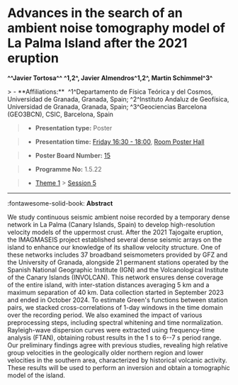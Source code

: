 # Advances in the search of an ambient noise tomography model of La Palma Island after the 2021 eruption

**^^Javier Tortosa^^ ^1,2^, Javier Almendros^1,2^, Martin Schimmel^3^**

<!-- more -->> - **Affiliations:**  ^1^Departamento de Física Teórica y del Cosmos, Universidad de Granada, Granada, Spain; ^2^Instituto Andaluz de Geofísica, Universidad de Granada, Granada, Spain; ^3^Geociencias Barcelona (GEO3BCN), CSIC, Barcelona, Spain 

> - **Presentation type:** Poster

> - **Presentation time:** [Friday 16:30 - 18:00](../sessions_comparison.md#__tabbed_4_6), [Room Poster Hall](../maps_venue.md#__tabbed_1_1)

> - **Poster Board Number:** [15](../map_poster_boards.md#friday)

> - **Programme No:** 1.5.22

> - [Theme 1](../theme1.md) > [Session 5](../sessions/session-1-5.md)

--- 

:fontawesome-solid-book: **Abstract**

We study continuous seismic ambient noise recorded by a temporary dense network in La Palma (Canary Islands, Spain) to develop high-resolution velocity models of the uppermost crust. After the 2021 Tajogaite eruption, the IMAGMASEIS project established several dense seismic arrays on the island to enhance our knowledge of its shallow velocity structure. One of these networks includes 37 broadband seismometers provided by GFZ and the University of Granada, alongside 21 permanent stations operated by the Spanish National Geographic Institute (IGN) and the Volcanological Institute of the Canary Islands (INVOLCAN). This network ensures dense coverage of the entire island, with inter-station distances averaging 5 km and a maximum separation of 40 km. Data collection started in September 2023 and ended in October 2024.
To estimate Green's functions between station pairs, we stacked cross-correlations of 1-day windows in the time domain over the recording period. We also examined the impact of various preprocessing steps, including spectral whitening and time normalization. Rayleigh-wave dispersion curves were extracted using frequency-time analysis (FTAN), obtaining robust results in the 1 s to 6--7 s period range. Our preliminary findings agree with previous studies, revealing high relative group velocities in the geologically older northern region and lower velocities in the southern area, characterized by historical volcanic activity. These results will be used to perform an inversion and obtain a tomographic model of the island.

